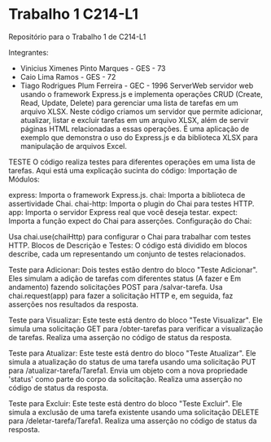 # Trabalho 1 C214-L1

Repositório para o Trabalho 1 de C214-L1

Integrantes:
- Vinicius Ximenes Pinto Marques - GES - 73
- Caio Lima Ramos - GES - 72
- Tiago Rodrigues Plum Ferreira - GEC - 1996
ServerWeb
servidor web usando o framework Express.js e implementa operações CRUD (Create, Read, Update, Delete) para gerenciar uma lista de tarefas em um arquivo XLSX.
Neste código criamos um servidor que permite adicionar, atualizar, listar e excluir tarefas em um arquivo XLSX, além de servir páginas HTML relacionadas a essas operações. É uma aplicação de exemplo que demonstra o uso do Express.js e da biblioteca XLSX para manipulação de arquivos Excel.

TESTE
 O código realiza testes para diferentes operações em uma lista de tarefas. Aqui está uma explicação sucinta do código:
Importação de Módulos:

express: Importa o framework Express.js.
chai: Importa a biblioteca de assertividade Chai.
chai-http: Importa o plugin do Chai para testes HTTP.
app: Importa o servidor Express real que você deseja testar.
expect: Importa a função expect do Chai para asserções.
Configuração do Chai:

Usa chai.use(chaiHttp) para configurar o Chai para trabalhar com testes HTTP.
Blocos de Descrição e Testes:
O código está dividido em blocos describe, cada um representando um conjunto de testes relacionados.

Teste para Adicionar:
Dois testes estão dentro do bloco "Teste Adicionar". Eles simulam a adição de tarefas com diferentes status (A fazer e Em andamento) fazendo solicitações POST para /salvar-tarefa.
Usa chai.request(app) para fazer a solicitação HTTP e, em seguida, faz asserções nos resultados da resposta.

Teste para Visualizar:
Este teste está dentro do bloco "Teste Visualizar". Ele simula uma solicitação GET para /obter-tarefas para verificar a visualização de tarefas.
Realiza uma asserção no código de status da resposta.

Teste para Atualizar:
Este teste está dentro do bloco "Teste Atualizar". Ele simula a atualização do status de uma tarefa usando uma solicitação PUT para /atualizar-tarefa/Tarefa1.
Envia um objeto com a nova propriedade 'status' como parte do corpo da solicitação.
Realiza uma asserção no código de status da resposta.

Teste para Excluir:
Este teste está dentro do bloco "Teste Excluir". Ele simula a exclusão de uma tarefa existente usando uma solicitação DELETE para /deletar-tarefa/Tarefa1.
Realiza uma asserção no código de status da resposta.
